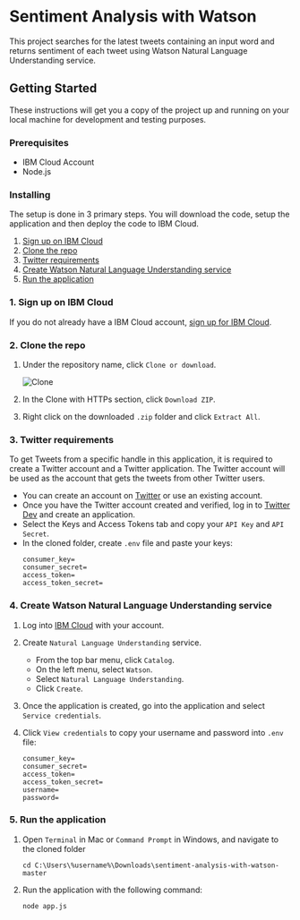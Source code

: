 # Sentiment Analysis with Watson

This project searches for the latest tweets containing an input word and returns sentiment of each tweet using Watson Natural Language Understanding service.

## Getting Started

These instructions will get you a copy of the project up and running on your local machine for development and testing purposes.

### Prerequisites

- IBM Cloud Account
- Node.js

### Installing


The setup is done in 3 primary steps.  You will download the code, setup the application and then deploy the code to IBM Cloud.

1. [Sign up on IBM Cloud](#1-sign-up-on-ibm-cloud)
2. [Clone the repo](#2-clone-the-repo)
3. [Twitter requirements](#3-twitter-requirements)
4. [Create Watson Natural Language Understanding service](#4-create-watson-natural-language-understanding-service)
5. [Run the application](#5-run-the-application)

### 1. Sign up on IBM Cloud

If you do not already have a IBM Cloud account, [sign up for IBM Cloud](https://ibm.biz/clouddayalfaisal).

### 2. Clone the repo

1. Under the repository name, click `Clone or download`.

    ![Clone](https://help.github.com/assets/images/help/repository/clone-repo-clone-url-button.png)

2. In the Clone with HTTPs section, click `Download ZIP`.

3. Right click on the downloaded `.zip` folder and click `Extract All`.

### 3. Twitter requirements

To get Tweets from a specific handle in this application, it is required to create a Twitter account and a Twitter application.
The Twitter account will be used as the account that gets the tweets from other Twitter users.
* You can create an account on [Twitter](https://twitter.com/signup) or use an existing account.
* Once you have the Twitter account created and verified, log in to [Twitter Dev](https://apps.twitter.com/) and create an application.  
* Select the Keys and Access Tokens tab and copy your `API Key` and `API Secret`.
* In the cloned folder, create `.env` file and paste your keys:
    ```
    consumer_key=
    consumer_secret=
    access_token=
    access_token_secret=
    ```

### 4. Create Watson Natural Language Understanding service

1. Log into [IBM Cloud](http://bluemix.net/) with your account.
2. Create `Natural Language Understanding` service.
    - From the top bar menu, click `Catalog`.
    - On the left menu, select `Watson`.
    - Select `Natural Language Understanding`.
    - Click `Create`.
3. Once the application is created, go into the application and select `Service credentials`.
4. Click `View credentials` to copy your username and password into `.env` file:

    ```
    consumer_key=
    consumer_secret=
    access_token=
    access_token_secret=
    username=
    password=
    ```

### 5. Run the application

1. Open `Terminal` in Mac or `Command Prompt` in Windows, and navigate to the cloned folder

    ```
    cd C:\Users\%username%\Downloads\sentiment-analysis-with-watson-master
    ```

2. Run the application with the following command:

    ```
    node app.js
    ```
